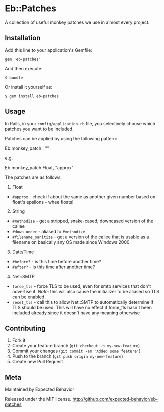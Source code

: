 # Eb::Patches

A collection of useful monkey patches we use in almost every project.

## Installation

Add this line to your application's Gemfile:

    gem 'eb-patches'

And then execute:

    $ bundle

Or install it yourself as:

    $ gem install eb-patches

## Usage

In Rails, in your `config/application.rb` file, you selectively choose
which patches you want to be included.

Patches can be applied by using the following pattern:

   Eb.monkey_patch <class>, "<method>"

e.g.

   Eb.monkey_patch Float, "approx"

The patches are as follows:

1. Float
* `#approx` - check if about the same as another given number based on
float's epsilons - whee floats!

2. String
* `#methodize` - get a stripped, snake-cased, downcased version of the
callee
* `#down_under` - aliased to `#methodize`
* `#filename_sanitize` - get a version of the callee that is usable as
a filename on basically any OS made since Windows 2000

3. Date/Time
* `#before?` - is this time before another time?
* `#after?` - is this time after another time?

4. Net::SMTP
* `force_tls` - force TLS to be used, even for smtp services
that don't advertise it. *Note*: this will also cause the initializer
to be aliased so TLS can be enabled.
* `reset_tls` - call this to allow Net::SMTP to
automatically determine if TLS should be used. This will have no
effect if force_tls hasn't been included already since it doesn't have
any meaning otherwise

## Contributing

1. Fork it
2. Create your feature branch (`git checkout -b my-new-feature`)
3. Commit your changes (`git commit -am 'Added some feature'`)
4. Push to the branch (`git push origin my-new-feature`)
5. Create new Pull Request

## Meta

Maintained by Expected Behavior

Released under the MIT license. http://github.com/expected-behavior/eb-patches
